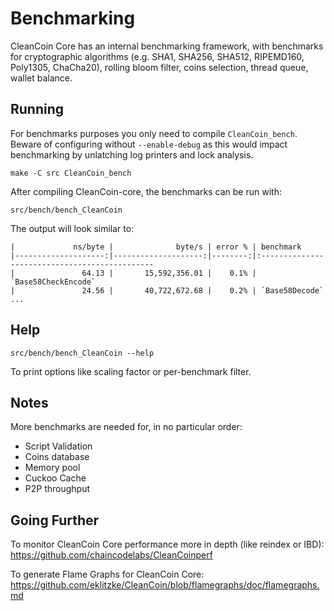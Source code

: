 Benchmarking
============

CleanCoin Core has an internal benchmarking framework, with benchmarks
for cryptographic algorithms (e.g. SHA1, SHA256, SHA512, RIPEMD160, Poly1305, ChaCha20), rolling bloom filter, coins selection,
thread queue, wallet balance.

Running
---------------------

For benchmarks purposes you only need to compile `CleanCoin_bench`. Beware of configuring without `--enable-debug` as this would impact
benchmarking by unlatching log printers and lock analysis.

    make -C src CleanCoin_bench

After compiling CleanCoin-core, the benchmarks can be run with:

    src/bench/bench_CleanCoin

The output will look similar to:
```
|             ns/byte |              byte/s | error % | benchmark
|--------------------:|--------------------:|--------:|:----------------------------------------------
|               64.13 |       15,592,356.01 |    0.1% | `Base58CheckEncode`
|               24.56 |       40,722,672.68 |    0.2% | `Base58Decode`
...
```

Help
---------------------

    src/bench/bench_CleanCoin --help

To print options like scaling factor or per-benchmark filter.

Notes
---------------------
More benchmarks are needed for, in no particular order:
- Script Validation
- Coins database
- Memory pool
- Cuckoo Cache
- P2P throughput

Going Further
--------------------

To monitor CleanCoin Core performance more in depth (like reindex or IBD): https://github.com/chaincodelabs/CleanCoinperf

To generate Flame Graphs for CleanCoin Core: https://github.com/eklitzke/CleanCoin/blob/flamegraphs/doc/flamegraphs.md
